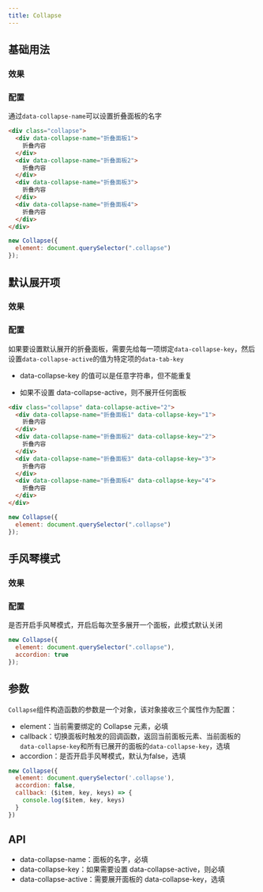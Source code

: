 ```yaml
---
title: Collapse
---
```


## 基础用法

### 效果

<ClientOnly><collapse-demo-1></collapse-demo-1></ClientOnly>

### 配置

通过`data-collapse-name`可以设置折叠面板的名字

```html
<div class="collapse">
  <div data-collapse-name="折叠面板1">
    折叠内容
  </div>
  <div data-collapse-name="折叠面板2">
    折叠内容
  </div>
  <div data-collapse-name="折叠面板3">
    折叠内容
  </div>
  <div data-collapse-name="折叠面板4">
    折叠内容
  </div>
</div>
```

```javascript
new Collapse({
  element: document.querySelector(".collapse")
});
```

## 默认展开项

### 效果

<ClientOnly><collapse-demo-2></collapse-demo-2></ClientOnly>

### 配置

如果要设置默认展开的折叠面板，需要先给每一项绑定`data-collapse-key`，然后设置`data-collapse-active`的值为特定项的`data-tab-key`

- data-collapse-key 的值可以是任意字符串，但不能重复

- 如果不设置 data-collapse-active，则不展开任何面板

```html
<div class="collapse" data-collapse-active="2">
  <div data-collapse-name="折叠面板1" data-collapse-key="1">
    折叠内容
  </div>
  <div data-collapse-name="折叠面板2" data-collapse-key="2">
    折叠内容
  </div>
  <div data-collapse-name="折叠面板3" data-collapse-key="3">
    折叠内容
  </div>
  <div data-collapse-name="折叠面板4" data-collapse-key="4">
    折叠内容
  </div>
</div>
```

```javascript
new Collapse({
  element: document.querySelector(".collapse")
});
```

## 手风琴模式

### 效果

<ClientOnly><collapse-demo-3></collapse-demo-3></ClientOnly>

### 配置

是否开启手风琴模式，开启后每次至多展开一个面板，此模式默认关闭

```javascript
new Collapse({
  element: document.querySelector(".collapse"),
  accordion: true
});
```

## 参数

`Collapse`组件构造函数的参数是一个对象，该对象接收三个属性作为配置：

- element：当前需要绑定的 Collapse 元素，必填
- callback：切换面板时触发的回调函数，返回当前面板元素、当前面板的`data-collapse-key`和所有已展开的面板的`data-collapse-key`，选填
- accordion：是否开启手风琴模式，默认为false，选填

```javascript
new Collapse({
  element: document.querySelector('.collapse'),
  accordion: false,
  callback: ($item, key, keys) => {
    console.log($item, key, keys)
  }
})
```

## API

- data-collapse-name：面板的名字，必填
- data-collapse-key：如果需要设置 data-collapse-active，则必填
- data-collapse-active：需要展开面板的 data-collapse-key，选填